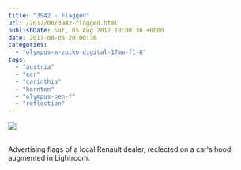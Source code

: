 ```yaml
---
title: "3942 - Flagged"
url: /2017/08/3942-flagged.html
publishDate: Sat, 05 Aug 2017 18:00:36 +0000
date: 2017-08-05 20:00:36
categories: 
  - "olympus-m-zuiko-digital-17mm-f1-8"
tags: 
  - "austria"
  - "car"
  - "carinthia"
  - "karnten"
  - "olympus-pen-f"
  - "reflection"
---
```

<div class="container">
<div class="center"><a target="_blank" href="https://d25zfm9zpd7gm5.cloudfront.net/1200x1200/2016/20161201_160227_lr.jpg"><img class="webfeedsFeaturedVisual" src="https://d25zfm9zpd7gm5.cloudfront.net/0600x0600/2016/20161201_160227_lr.jpg" /></a></div>
</div>
<br />

Advertising flags of a local Renault dealer, reclected on a car's hood, augmented in Lightroom.

